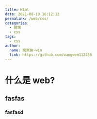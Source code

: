 ```yaml
---
title: Html
date: 2021-08-10 16:12:12
permalink: /web/css/
categories:
  - 前端
  - css
tags:
  - css
author:
  name: 窝窝侠-win
  link: https://github.com/wangwen112255
---
```

# 什么是 web?
##  fasfas

### fasfasd
